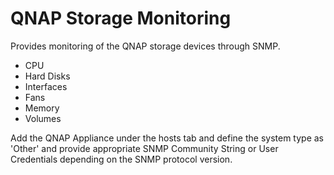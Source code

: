 QNAP Storage Monitoring
=======================

Provides monitoring of the QNAP storage devices through SNMP.

* CPU
* Hard Disks
* Interfaces
* Fans
* Memory
* Volumes

Add the QNAP Appliance under the hosts tab and define the system type as 'Other' and provide appropriate SNMP Community String or User Credentials depending on the SNMP protocol version.
